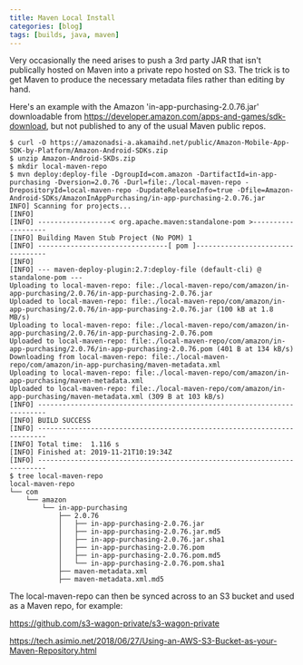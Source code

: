 ```yaml
---
title: Maven Local Install
categories: [blog]
tags: [builds, java, maven]
---
```


Very occasionally the need arises to push a 3rd party JAR that isn't publically hosted on Maven into a private repo hosted on S3. The trick is to get Maven to produce the necessary metadata files rather than editing by hand.

Here's an example with the Amazon 'in-app-purchasing-2.0.76.jar' downloadable from <https://developer.amazon.com/apps-and-games/sdk-download>, but not published to any of the usual Maven public repos.

````
$ curl -O https://amazonadsi-a.akamaihd.net/public/Amazon-Mobile-App-SDK-by-Platform/Amazon-Android-SDKs.zip
$ unzip Amazon-Android-SKDs.zip
$ mkdir local-maven-repo
$ mvn deploy:deploy-file -DgroupId=com.amazon -DartifactId=in-app-purchasing -Dversion=2.0.76 -Durl=file:./local-maven-repo -DrepositoryId=local-maven-repo -DupdateReleaseInfo=true -Dfile=Amazon-Android-SDKs/AmazonInAppPurchasing/in-app-purchasing-2.0.76.jar
INFO] Scanning for projects...
[INFO]
[INFO] ------------------< org.apache.maven:standalone-pom >-------------------
[INFO] Building Maven Stub Project (No POM) 1
[INFO] --------------------------------[ pom ]---------------------------------
[INFO]
[INFO] --- maven-deploy-plugin:2.7:deploy-file (default-cli) @ standalone-pom ---
Uploading to local-maven-repo: file:./local-maven-repo/com/amazon/in-app-purchasing/2.0.76/in-app-purchasing-2.0.76.jar
Uploaded to local-maven-repo: file:./local-maven-repo/com/amazon/in-app-purchasing/2.0.76/in-app-purchasing-2.0.76.jar (100 kB at 1.8 MB/s)
Uploading to local-maven-repo: file:./local-maven-repo/com/amazon/in-app-purchasing/2.0.76/in-app-purchasing-2.0.76.pom
Uploaded to local-maven-repo: file:./local-maven-repo/com/amazon/in-app-purchasing/2.0.76/in-app-purchasing-2.0.76.pom (401 B at 134 kB/s)
Downloading from local-maven-repo: file:./local-maven-repo/com/amazon/in-app-purchasing/maven-metadata.xml
Uploading to local-maven-repo: file:./local-maven-repo/com/amazon/in-app-purchasing/maven-metadata.xml
Uploaded to local-maven-repo: file:./local-maven-repo/com/amazon/in-app-purchasing/maven-metadata.xml (309 B at 103 kB/s)
[INFO] ------------------------------------------------------------------------
[INFO] BUILD SUCCESS
[INFO] ------------------------------------------------------------------------
[INFO] Total time:  1.116 s
[INFO] Finished at: 2019-11-21T10:19:34Z
[INFO] ------------------------------------------------------------------------
$ tree local-maven-repo
local-maven-repo
└── com
    └── amazon
        └── in-app-purchasing
            ├── 2.0.76
            │   ├── in-app-purchasing-2.0.76.jar
            │   ├── in-app-purchasing-2.0.76.jar.md5
            │   ├── in-app-purchasing-2.0.76.jar.sha1
            │   ├── in-app-purchasing-2.0.76.pom
            │   ├── in-app-purchasing-2.0.76.pom.md5
            │   └── in-app-purchasing-2.0.76.pom.sha1
            ├── maven-metadata.xml
            ├── maven-metadata.xml.md5
````

The local-maven-repo can then be synced across to an S3 bucket and used as a Maven repo, for example:

<https://github.com/s3-wagon-private/s3-wagon-private>

<https://tech.asimio.net/2018/06/27/Using-an-AWS-S3-Bucket-as-your-Maven-Repository.html>

